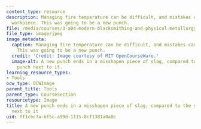 ```yaml
---
content_type: resource
description: Managing fire temperature can be difficult, and mistakes can melt the
  workpiece. This was going to be a new punch.
file: /media/courses/3-a04-modern-blacksmithing-and-physical-metallurgy-fall-2008/ff1cbc7abf5ca99d11158cf1381a0a0c_137.jpg
file_type: image/jpeg
image_metadata:
  caption: Managing fire temperature can be difficult, and mistakes can melt the workpiece.
    This was going to be a new punch.
  credit: 'Credit: Image courtesy of MIT OpenCourseWare.'
  image-alt: A new punch ends in a misshapen piece of slag, compared to the square
    punch next to it.
learning_resource_types:
- Tools
ocw_type: OCWImage
parent_title: Tools
parent_type: CourseSection
resourcetype: Image
title: A new punch ends in a misshapen piece of slag, compared to the square punch
  next to it
uid: ff1cbc7a-bf5c-a99d-1115-8cf1381a0a0c
---
```


